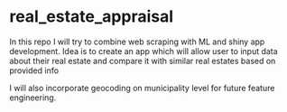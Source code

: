 # real_estate_appraisal
In this repo I will try to combine web scraping with ML and shiny app development.
Idea is to create an app which will allow user to input data about their real estate and compare it with similar real estates based on provided info

I will also incorporate geocoding on municipality level for future feature engineering.
